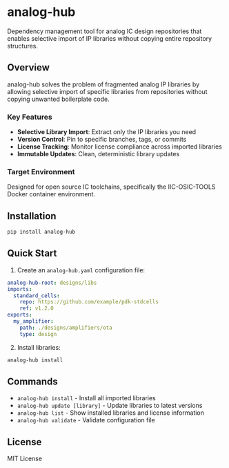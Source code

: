 # analog-hub

Dependency management tool for analog IC design repositories that enables selective import of IP libraries without copying entire repository structures.

## Overview

analog-hub solves the problem of fragmented analog IP libraries by allowing selective import of specific libraries from repositories without copying unwanted boilerplate code.

### Key Features

- **Selective Library Import**: Extract only the IP libraries you need
- **Version Control**: Pin to specific branches, tags, or commits
- **License Tracking**: Monitor license compliance across imported libraries
- **Immutable Updates**: Clean, deterministic library updates

### Target Environment

Designed for open source IC toolchains, specifically the IIC-OSIC-TOOLS Docker container environment.

## Installation

```bash
pip install analog-hub
```

## Quick Start

1. Create an `analog-hub.yaml` configuration file:

```yaml
analog-hub-root: designs/libs
imports:
  standard_cells:
    repo: https://github.com/example/pdk-stdcells
    ref: v1.2.0
exports:
  my_amplifier:
    path: ./designs/amplifiers/ota
    type: design
```

2. Install libraries:

```bash
analog-hub install
```

## Commands

- `analog-hub install` - Install all imported libraries
- `analog-hub update [library]` - Update libraries to latest versions
- `analog-hub list` - Show installed libraries and license information
- `analog-hub validate` - Validate configuration file

## License

MIT License